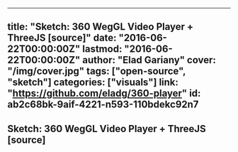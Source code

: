 
---
title: "Sketch: 360 WegGL Video Player + ThreeJS [source]"
date: "2016-06-22T00:00:00Z"
lastmod: "2016-06-22T00:00:00Z"
author: "Elad Gariany"
cover: "/img/cover.jpg"
tags: ["open-source", "sketch"]
categories: ["visuals"]
link: "https://github.com/eladg/360-player"
id: ab2c68bk-9aif-4221-n593-110bdekc92n7
---

## Sketch: 360 WegGL Video Player + ThreeJS [source]

